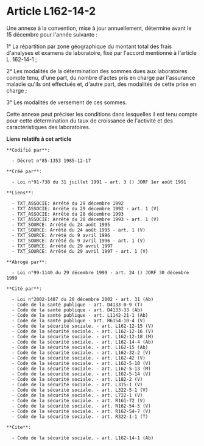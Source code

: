 # Article L162-14-2

Une annexe à la convention, mise à jour annuellement, détermine avant le 15 décembre    pour l'année suivante : 

1° La répartition par zone géographique du montant total des frais d'analyses et examens de laboratoire, fixé par l'accord
mentionné à l'article L. 162-14-1 ; 

2° Les modalités de la détermination des sommes dues aux laboratoires compte tenu, d'une part, du nombre d'actes pris en
charge par l'assurance maladie qu'ils ont effectués et, d'autre part, des modalités de cette prise en charge ; 

3° Les modalités de versement de ces sommes. 

Cette annexe peut préciser les conditions dans lesquelles il est tenu compte pour cette détermination du taux de croissance
de l'activité et des caractéristiques des laboratoires.

**Liens relatifs à cet article**

	**Codifié par**:

	  - Décret n°85-1353 1985-12-17

	**Créé par**:

	  - Loi n°91-738 du 31 juillet 1991 - art. 3 () JORF 1er août 1991

	**Liens**:

	  - TXT_ASSOCIE: Arrêté du 29 décembre 1992
	  - TXT_ASSOCIE: Arrêté du 29 décembre 1992 - art. 1 (V)
	  - TXT_ASSOCIE: Arrêté du 28 décembre 1993
	  - TXT_ASSOCIE: Arrêté du 28 décembre 1993 - art. 1 (V)
	  - TXT_SOURCE: Arrêté du 24 août 1995
	  - TXT_SOURCE: Arrêté du 24 août 1995 - art. 1 (V)
	  - TXT_SOURCE: Arrêté du 9 avril 1996
	  - TXT_SOURCE: Arrêté du 9 avril 1996 - art. 1 (V)
	  - TXT_SOURCE: Arrêté du 29 avril 1997
	  - TXT_SOURCE: Arrêté du 29 avril 1997 - art. 1 (V)

	**Abrogé par**:

	  - Loi n°99-1140 du 29 décembre 1999 - art. 24 () JORF 30 décembre 1999

	**Cité par**:

	  - Loi n°2002-1487 du 20 décembre 2002 - art. 31 (Ab)
	  - Code de la santé publique - art. D4133-0-9 (T)
	  - Code de la santé publique - art. D4133-33 (Ab)
	  - Code de la santé publique - art. L1142-21-1 (Ab)
	  - Code de la santé publique - art. R6154-10-4 (V)
	  - Code de la sécurité sociale. - art. L162-12-15 (V)
	  - Code de la sécurité sociale. - art. L162-12-16 (V)
	  - Code de la sécurité sociale. - art. L162-12-18 (M)
	  - Code de la sécurité sociale. - art. L162-14-4 (Ab)
	  - Code de la sécurité sociale. - art. L162-15 (Ab)
	  - Code de la sécurité sociale. - art. L162-32-2 (V)
	  - Code de la sécurité sociale. - art. L162-42 (V)
	  - Code de la sécurité sociale. - art. L162-5-10 (V)
	  - Code de la sécurité sociale. - art. L162-5-13 (M)
	  - Code de la sécurité sociale. - art. L162-5-14 (V)
	  - Code de la sécurité sociale. - art. L182-2 (V)
	  - Code de la sécurité sociale. - art. L315-1 (V)
	  - Code de la sécurité sociale. - art. L322-5-1 (V)
	  - Code de la sécurité sociale. - art. L722-1 (V)
	  - Code de la sécurité sociale. - art. R161-72 (V)
	  - Code de la sécurité sociale. - art. R162-54-5 (V)
	  - Code de la sécurité sociale. - art. R162-54-7 (V)
	  - Code de la sécurité sociale. - art. R322-1-1 (T)

	**Cite**:

	  - Code de la sécurité sociale. - art. L162-14-1 (Ab)
